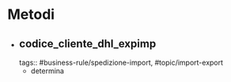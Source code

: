 # Metodi
- ## codice_cliente_dhl_expimp
  tags:: #business-rule/spedizione-import, #topic/import-export
	- determina